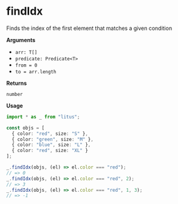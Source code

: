 # findIdx

Finds the index of the first element that matches a given condition

**Arguments**

- `arr: T[]`
- `predicate: Predicate<T>`
- `from = 0`
- `to = arr.length`

**Returns**

`number`

**Usage**

```ts
import * as _ from "litus";

const objs = [
  { color: "red", size: "S" },
  { color: "green", size: "M" },
  { color: "blue", size: "L" },
  { color: "red", size: "XL" }
];

_.findIdx(objs, (el) => el.color === "red");
// => 0
_.findIdx(objs, (el) => el.color === "red", 2);
// => 3
_.findIdx(objs, (el) => el.color === "red", 1, 3);
// => -1
```
